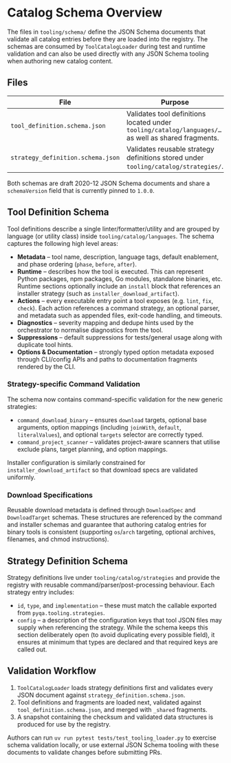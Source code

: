 # Catalog Schema Overview

The files in `tooling/schema/` define the JSON Schema documents that validate
all catalog entries before they are loaded into the registry. The schemas are
consumed by `ToolCatalogLoader` during test and runtime validation and can also
be used directly with any JSON Schema tooling when authoring new catalog
content.

## Files

| File                              | Purpose                                                                                             |
| --------------------------------- | --------------------------------------------------------------------------------------------------- |
| `tool_definition.schema.json`     | Validates tool definitions located under `tooling/catalog/languages/…` as well as shared fragments. |
| `strategy_definition.schema.json` | Validates reusable strategy definitions stored under `tooling/catalog/strategies/`.                 |

Both schemas are draft 2020-12 JSON Schema documents and share a `schemaVersion`
field that is currently pinned to `1.0.0`.

## Tool Definition Schema

Tool definitions describe a single linter/formatter/utility and are grouped by
language (or utility class) inside `tooling/catalog/languages`. The schema
captures the following high level areas:

- **Metadata** – tool name, description, language tags, default enablement, and
  phase ordering (`phase`, `before`, `after`).
- **Runtime** – describes how the tool is executed. This can represent Python
  packages, npm packages, Go modules, standalone binaries, etc. Runtime
  sections optionally include an `install` block that references an installer
  strategy (such as `installer_download_artifact`).
- **Actions** – every executable entry point a tool exposes (e.g. `lint`, `fix`,
  `check`). Each action references a command strategy, an optional parser, and
  metadata such as appended files, exit-code handling, and timeouts.
- **Diagnostics** – severity mapping and dedupe hints used by the orchestrator
  to normalise diagnostics from the tool.
- **Suppressions** – default suppressions for tests/general usage along with
  duplicate tool hints.
- **Options & Documentation** – strongly typed option metadata exposed through
  CLI/config APIs and paths to documentation fragments rendered by the CLI.

### Strategy-specific Command Validation

The schema now contains command-specific validation for the new generic
strategies:

- `command_download_binary` – ensures `download` targets, optional base
  arguments, option mappings (including `joinWith`, `default`, `literalValues`),
  and optional `targets` selector are correctly typed.
- `command_project_scanner` – validates project-aware scanners that utilise
  exclude plans, target planning, and option mappings.

Installer configuration is similarly constrained for
`installer_download_artifact` so that download specs are validated uniformly.

### Download Specifications

Reusable download metadata is defined through `DownloadSpec` and
`DownloadTarget` schemas. These structures are referenced by the command and
installer schemas and guarantee that authoring catalog entries for binary tools
is consistent (supporting `os`/`arch` targeting, optional archives, filenames,
and chmod instructions).

## Strategy Definition Schema

Strategy definitions live under `tooling/catalog/strategies` and provide the
registry with reusable command/parser/post-processing behaviour. Each strategy
entry includes:

- `id`, `type`, and `implementation` – these must match the callable exported
  from `pyqa.tooling.strategies`.
- `config` – a description of the configuration keys that tool JSON files may
  supply when referencing the strategy. While the schema keeps this section
  deliberately open (to avoid duplicating every possible field), it ensures at
  minimum that types are declared and that required keys are called out.

## Validation Workflow

1. `ToolCatalogLoader` loads strategy definitions first and validates every JSON
   document against `strategy_definition.schema.json`.
2. Tool definitions and fragments are loaded next, validated against
   `tool_definition.schema.json`, and merged with `_shared` fragments.
3. A snapshot containing the checksum and validated data structures is produced
   for use by the registry.

Authors can run `uv run pytest tests/test_tooling_loader.py` to exercise schema
validation locally, or use external JSON Schema tooling with these documents to
validate changes before submitting PRs.
